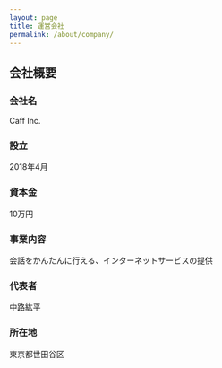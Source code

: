 ```yaml
---
layout: page
title: 運営会社
permalink: /about/company/
---
```


## 会社概要
### 会社名
Caff Inc.
### 設立
2018年4月
### 資本金
10万円
### 事業内容
会話をかんたんに行える、インターネットサービスの提供
### 代表者
中路紘平
### 所在地
東京都世田谷区
